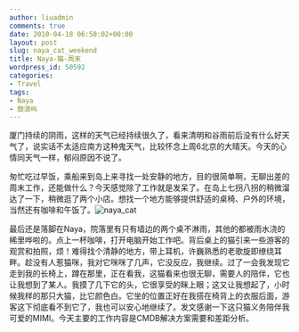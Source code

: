 ```yaml
---
author: liuadmin
comments: true
date: 2010-04-18 06:50:02+00:00
layout: post
slug: naya_cat_weekend
title: Naya-猫-周末
wordpress_id: 50592
categories:
- Travel
tags:
- Naya
- 鼓浪屿
---
```


厦门持续的阴雨，这样的天气已经持续很久了，看来清明和谷雨前后没有什么好天气了，说实话不太适应南方这种鬼天气，比较怀念上周6北京的大晴天。今天的心情同天气一样，郁闷原因不说了。

匆忙吃过早饭，乘船来到岛上来寻找一处安静的地方，目的很简单啊，无聊出差的周末工作，还能做什么？今天感觉除了工作就是发呆了。在岛上七拐八拐的稍微溜达了一下，稍微逛了两个小店。想找一个地方能够提供舒适的桌椅、户外的环境，当然还有咖啡和午饭了。![naya_cat](http://martinliu.cn/wp-content/gallery/travel/naya_cat.jpg)

最后还是落脚在Naya，院落里有只有墙边的两个桌不淋雨，其他的都被雨水浇的稀里哗啦的。点上一杯咖啡，打开电脑开始工作吧。背后桌上的猫引来一些游客的观赏和拍照，烦！难得找个清静的地方，带上耳机，许巍熟悉的老歌旋即缭绕耳畔。趁没有人惹猫咪，我对它咪咪了几声，它没反应，我继续。过了一会我发现它走到我的长椅上，蹲在那里，正在看我，这猫看来也很无聊，需要人的陪伴，它也让我想到了某人。我摸了几下它的头，它很享受的眯上眼；这又让我想起了，小时候我样的那只大猫，比它颜色白。它坐的位置正好在我搭在椅背上的衣服后面，游客这下彻底看不到它了，我也可以安心地继续了。发文感谢一下这只猫义务陪伴我可爱的MIMI。今天主要的工作内容是CMDB解决方案需要和差距分析。
